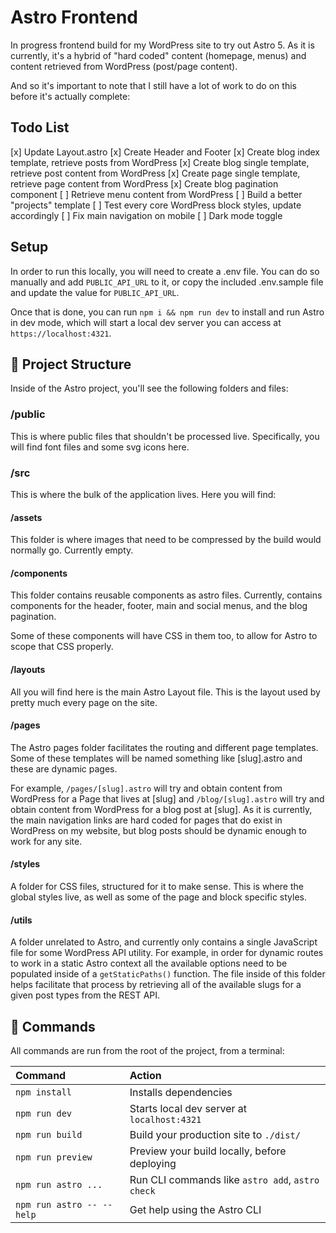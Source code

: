 # Astro Frontend

In progress frontend build for my WordPress site to try out Astro 5. As it is currently, it's a hybrid of "hard coded" content (homepage, menus) and content retrieved from WordPress (post/page content).

And so it's important to note that I still have a lot of work to do on this before it's actually complete:

## Todo List

[x] Update Layout.astro
[x] Create Header and Footer
[x] Create blog index template, retrieve posts from WordPress
[x] Create blog single template, retrieve post content from WordPress
[x] Create page single template, retrieve page content from WordPress
[x] Create blog pagination component
[ ] Retrieve menu content from WordPress
[ ] Build a better "projects" template
[ ] Test every core WordPress block styles, update accordingly
[ ] Fix main navigation on mobile
[ ] Dark mode toggle

## Setup

In order to run this locally, you will need to create a .env file.
You can do so manually and add `PUBLIC_API_URL` to it, or copy the included .env.sample file and update the value for `PUBLIC_API_URL`.

Once that is done, you can run `npm i && npm run dev` to install and run Astro in dev mode, which will start a local dev server you can access at `https://localhost:4321`.

## 🚀 Project Structure

Inside of the Astro project, you'll see the following folders and files:

### /public

This is where public files that shouldn't be processed live. Specifically, you will find font files and some svg icons here.

### /src

This is where the bulk of the application lives. Here you will find:

#### /assets

This folder is where images that need to be compressed by the build would normally go. Currently empty.

#### /components

This folder contains reusable components as astro files. Currently, contains components for the header, footer, main and social menus, and the blog pagination.

Some of these components will have CSS in them too, to allow for Astro to scope that CSS properly.

#### /layouts

All you will find here is the main Astro Layout file. This is the layout used by pretty much every page on the site.

#### /pages

The Astro pages folder facilitates the routing and different page templates. Some of these templates will be named something like [slug].astro and these are dynamic pages.

For example, `/pages/[slug].astro` will try and obtain content from WordPress for a Page that lives at [slug] and `/blog/[slug].astro` will try and obtain content from WordPress for a blog post at [slug]. As it is currently, the main navigation links are hard coded for pages that do exist in WordPress on my website, but blog posts should be dynamic enough to work for any site.

#### /styles

A folder for CSS files, structured for it to make sense. This is where the global styles live, as well as some of the page and block specific styles.

#### /utils

A folder unrelated to Astro, and currently only contains a single JavaScript file for some WordPress API utility.
For example, in order for dynamic routes to work in a static Astro context all the available options need to be populated inside of a `getStaticPaths()` function. The file inside of this folder helps facilitate that process by retrieving all of the available slugs for a given post types from the REST API.

## 🧞 Commands

All commands are run from the root of the project, from a terminal:

| Command                   | Action                                           |
| :------------------------ | :----------------------------------------------- |
| `npm install`             | Installs dependencies                            |
| `npm run dev`             | Starts local dev server at `localhost:4321`      |
| `npm run build`           | Build your production site to `./dist/`          |
| `npm run preview`         | Preview your build locally, before deploying     |
| `npm run astro ...`       | Run CLI commands like `astro add`, `astro check` |
| `npm run astro -- --help` | Get help using the Astro CLI                     |
